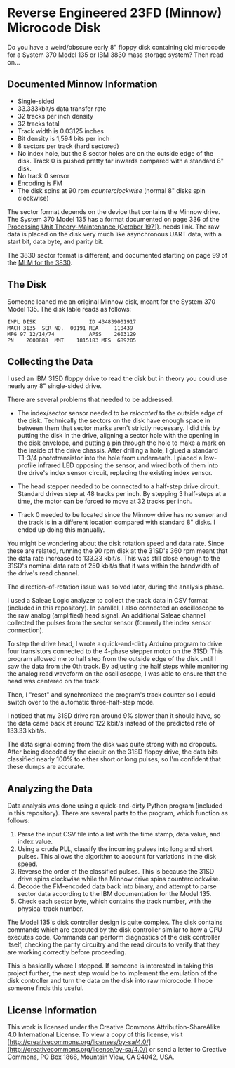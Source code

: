 # Reverse Engineered 23FD (Minnow) Microcode Disk

Do you have a weird/obscure early 8" floppy disk containing old microcode for a System 370 Model 135 or IBM 3830 mass storage system? Then read on...


## Documented Minnow Information

* Single-sided
* 33.333kbit/s data transfer rate
* 32 tracks per inch density
* 32 tracks total
* Track width is 0.03125 inches
* Bit density is 1,594 bits per inch
* 8 sectors per track (hard sectored)
* No index hole, but the 8 sector holes are on the outside edge of the disk. Track 0 is pushed pretty far inwards compared with a standard 8" disk.
* No track 0 sensor
* Encoding is FM
* The disk spins at 90 rpm *counterclockwise* (normal 8" disks spin clockwise)

The sector format depends on the device that contains the Minnow drive. The System 370 Model 135 has a format documented on page 336 of the [Processing Unit Theory-Maintenance (October 1971)](http://www.bitsavers.org/pdf/ibm/370/fe/3145/SY24-3581-1_3145_Processing_Unit_Theory-Maintenance_Oct71.pdf). needs link. The raw data is placed on the disk very much like asynchronous UART data, with a start bit, data byte, and parity bit. 

The 3830 sector format is different, and documented starting on page 99 of the [MLM for the 3830](http://www.bitsavers.org/pdf/ibm/3830/3830-2_MLM_Vol_R02_Mar1976.pdf).

## The Disk

Someone loaned me an original Minnow disk, meant for the System 370 Model 135. The disk lable reads as follows:

```
IMPL DISK                 ID 434839001917
MACH 3135  SER NO.  00191 REA     110439
MFG 97 12/14/74           APSS    2603129
PN    2600888  MMT    1815183 MES  GB9205
```

## Collecting the Data

I used an IBM 31SD floppy drive to read the disk but in theory you could use nearly any 8" single-sided drive.

There are several problems that needed to be addressed:

* The index/sector sensor needed to be *relocated* to the outside edge of the disk. Technically the sectors on the disk have enough space in between them that sector marks aren't strictly necessary. I did this by putting the disk in the drive, aligning a sector hole with the opening in the disk envelope, and putting a pin through the hole to make a mark on the inside of the drive chassis. After drilling a hole, I glued a standard T1-3/4 phototransistor into the hole from underneath. I placed a low-profile infrared LED opposing the sensor, and wired both of them into the drive's index sensor circuit, replacing the existing index sensor.

* The head stepper needed to be connected to a half-step drive circuit. Standard drives step at 48 tracks per inch. By stepping 3 half-steps at a time, the motor can be forced to move at 32 tracks per inch.

* Track 0 needed to be located since the Minnow drive has no sensor and the track is in a different location compared with standard 8" disks. I ended up doing this manually.

You might be wondering about the disk rotation speed and data rate. Since these are related, running the 90 rpm disk at the 31SD's 360 rpm meant that the data rate increased to 133.33 kbit/s. This was still close enough to the 31SD's nominal data rate of 250 kbit/s that it was within the bandwidth of the drive's read channel.

The direction-of-rotation issue was solved later, during the analysis phase.

I used a Saleae Logic analyzer to collect the track data in CSV format (included in this repository). In parallel, I also connected an oscilloscope to the raw analog (amplified) head signal. An additional Saleae channel collected the pulses from the sector sensor (formerly the index sensor connection).

To step the drive head, I wrote a quick-and-dirty Arduino program to drive four transistors connected to the 4-phase stepper motor on the 31SD. This program allowed me to half step from the outside edge of the disk until I saw the data from the 0th track. By adjusting the half steps while monitoring the analog read waveform on the oscilloscope, I was able to ensure that the head was centered on the track.

Then, I "reset" and synchronized the program's track counter so I could switch over to the automatic three-half-step mode.

I noticed that my 31SD drive ran around 9% slower than it should have, so the data came back at around 122 kbit/s instead of the predicted rate of 133.33 kbit/s.

The data signal coming from the disk was quite strong with no dropouts. After being decoded by the circuit on the 31SD floppy drive, the data bits classified nearly 100% to either short or long pulses, so I'm confident that these dumps are accurate.

## Analyzing the Data

Data analysis was done using a quick-and-dirty Python program (included in this repository). There are several parts to the program, which function as follows:

1. Parse the input CSV file into a list with the time stamp, data value, and index value.
2. Using a crude PLL, classify the incoming pulses into long and short pulses. This allows the algorithm to account for variations in the disk speed.
3. Reverse the order of the classified pulses. This is because the 31SD drive spins clockwise while the Minnow drive spins counterclockwise.
4. Decode the FM-encoded data back into binary, and attempt to parse sector data according to the IBM documentation for the Model 135.
5. Check each sector byte, which contains the track number, with the physical track number.

The Model 135's disk controller design is quite complex. The disk contains commands which are executed by the disk controller similar to how a CPU executes code. Commands can perform diagnostics of the disk controller itself, checking the parity circuitry and the read circuits to verify that they are working correctly before proceeding.

This is basically where I stopped. If someone is interested in taking this project further, the next step would be to implement the emulation of the disk controller and turn the data on the disk into raw microcode. I hope someone finds this useful.

## License Information

This work is licensed under the Creative Commons Attribution-ShareAlike 4.0 International License. To view a copy of this license, visit [http://creativecommons.org/licenses/by-sa/4.0/](http://creativecommons.org/license/by-sa/4.0/) or send a letter to Creative Commons, PO Box 1866, Mountain View, CA 94042, USA.

